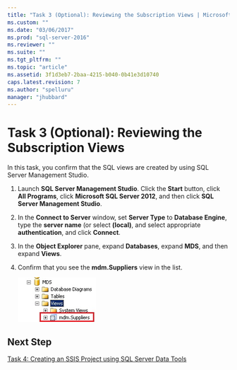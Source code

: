 ```yaml
---
title: "Task 3 (Optional): Reviewing the Subscription Views | Microsoft Docs"
ms.custom: ""
ms.date: "03/06/2017"
ms.prod: "sql-server-2016"
ms.reviewer: ""
ms.suite: ""
ms.tgt_pltfrm: ""
ms.topic: "article"
ms.assetid: 3f1d3eb7-2baa-4215-b040-0b41e3d10740
caps.latest.revision: 7
ms.author: "spelluru"
manager: "jhubbard"
---
```

# Task 3 (Optional): Reviewing the Subscription Views
In this task, you confirm that the SQL views are created by using SQL Server Management Studio.  
  
1.  Launch **SQL Server Management Studio**. Click the **Start** button, click **All Programs**, click **Microsoft SQL Server 2012**, and then click **SQL Server Management Studio**.  
  
2.  In the **Connect to Server** window, set **Server Type** to **Database Engine**, type the **server name** (or select **(local)**, and select appropriate **authentication**, and click **Connect**.  
  
3.  In the **Object Explorer** pane, expand **Databases**, expand **MDS**, and then expand **Views**.  
  
4.  Confirm that you see the **mdm.Suppliers** view in the list.  
  
    ![SQL Server Management Studio - mdm.Suppliers View](../a9notintoc/media/et-reviewingthesubscriptionviews.jpg "SQL Server Management Studio - mdm.Suppliers View")  
  
## Next Step  
[Task 4: Creating an SSIS Project using SQL Server Data Tools](../a9notintoc/task-4-creating-an-ssis-project-using-sql-server-data-tools.md)  
  
